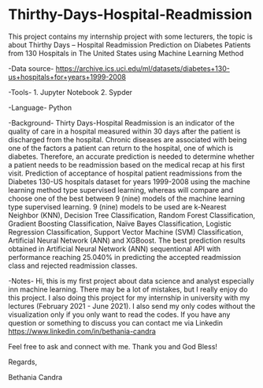 # Thirthy-Days-Hospital-Readmission
This project contains my internship project with some lecturers, the topic is about Thirthy Days – Hospital Readmission Prediction on Diabetes Patients from 130 Hospitals in The United States using Machine Learning Method

-Data source-
    https://archive.ics.uci.edu/ml/datasets/diabetes+130-us+hospitals+for+years+1999-2008 

-Tools-
    1. Jupyter Notebook 
    2. Sypder
    
-Language-
    Python
     
-Background-
    Thirty Days-Hospital Readmission is an indicator of the quality of care in a hospital measured within 30 days after the patient is discharged from the hospital.
Chronic diseases are associated with being one of the factors a patient can return to the hospital, one of which is diabetes. Therefore, an accurate prediction is 
needed to determine whether a patient needs to be readmission based on the medical recap at his first visit. 
    Prediction of acceptance of hospital patient readmissions from the Diabetes 130-US hospitals dataset for years 1999-2008 using the machine learning method type 
supervised learning, whereas will compare and choose one of the best between 9 (nine) models of the machine learning type supervised learning. 9 (nine) models to be 
used are k-Nearest Neighbor (KNN), Decision Tree Classification, Random Forest Classification, Gradient Boosting Classification, Naïve Bayes Classification, Logistic 
Regression Classification, Support Vector Machine (SVM) Classification, Artificial Neural Network (ANN) and XGBoost. 
    The best prediction results obtained in Artificial Neural Network (ANN) sequentional API with performance 
reaching 25.040% in predicting the accepted readmission class and rejected readmission classes.


-Notes-
    Hi, this is my first project about data science and analyst especially inn machine learning. There may be a lot of mistakes, but I really enjoy do this project. 
 I also doing this project for my internship in university with my lectures (February 2021 - June 2021).  I also send my only codes without the visualization only 
 if you only want to read the codes. If you have any question or something to discuss you can contact me via Linkedin https://www.linkedin.com/in/bethania-candra
 
 Feel free to ask and connect with me. Thank you and God Bless!
 
 Regards,
 
 Bethania Candra
